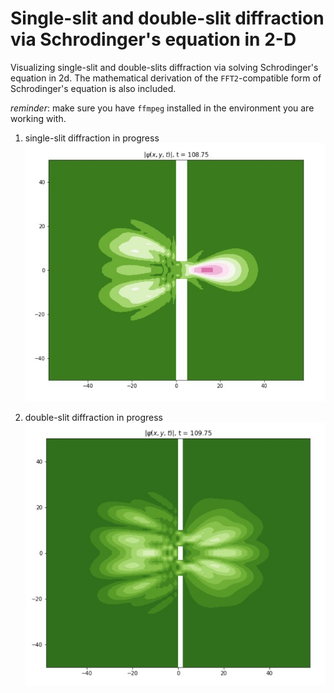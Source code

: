 # Single-slit and double-slit diffraction via Schrodinger's equation in 2-D
Visualizing single-slit and double-slits diffraction via solving Schrodinger's equation in 2d. The mathematical derivation of the `FFT2`-compatible form of Schrodinger's equation is also included.

_reminder_: make sure you have `ffmpeg` installed in the environment you are working with.

1. single-slit diffraction in progress
![single-slit demo](/derivations_and_demos/single_slit_in_progress_green.jpg)

2. double-slit diffraction in progress
![double-slit demo](/derivations_and_demos/double_slit_in_progress_green.jpg)
